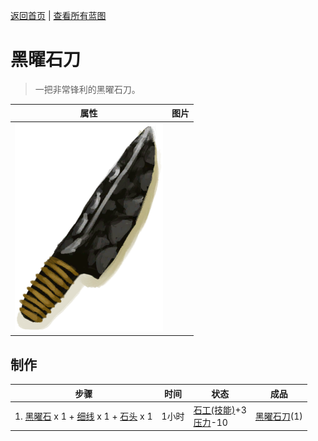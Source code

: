[返回首页](index.md)   |  [查看所有蓝图](blueprint.md)
# 黑曜石刀  
> 一把非常锋利的黑曜石刀。  
  
  属性  |   图片   
 ----  |  ----:   
   |  ![](Sprite/ObsidianKnife.png)   
  
## 制作  
步骤  |  时间  |  状态  |  成品  
----  |  ----  |  ----  |  ----  
1. [黑曜石](Obsidian.md) x 1 + [细线](CordFiber.md) x 1 + [石头](Stone.md) x 1  |  1小时  |  [石工(技能)](Skill_Knapping.md)+3<br>[压力](Stress.md)-10  |  [黑曜石刀](KnifeObsidian.md)(1)  
